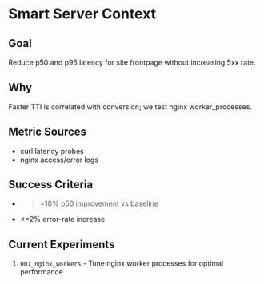 # Smart Server Context

## Goal
Reduce p50 and p95 latency for site frontpage without increasing 5xx rate.

## Why
Faster TTI is correlated with conversion; we test nginx worker_processes.

## Metric Sources
- curl latency probes
- nginx access/error logs

## Success Criteria
- >=10% p50 improvement vs baseline
- <=2% error-rate increase

## Current Experiments
1. `001_nginx_workers` - Tune nginx worker processes for optimal performance

